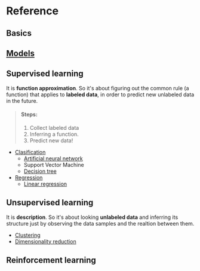 # Reference

## Basics

## [Models](https://github.com/javiabellan/machine-learning/tree/master/reference/models)

## Supervised learning

It is **function approximation**. So it's about figuring out the common rule (a function) that applies to **labeled data**, in order to predict new unlabeled data in the future.

> #### Steps:
> 1. Collect labeled data
> 2. Inferring a function.
> 3. Predict new data!

 * [Clasification](https://github.com/javiabellan/machine-learning/tree/master/reference/models/classification)
   * [Artificial neural network](https://github.com/javiabellan/machine-learning/tree/master/reference/models/classification/artificial-neural-network)
   * Support Vector Machine
   * [Decision tree](https://github.com/javiabellan/machine-learning/tree/master/reference/models/classification/decision-tree)
 * [Regression](https://github.com/javiabellan/machine-learning/tree/master/reference/models/regression)
   * [Linear regression](https://github.com/javiabellan/machine-learning/tree/master/reference/models/regression/linear-regression)
   
## Unsupervised learning

It is **description**. So it's about looking **unlabeled data** and inferring its structure just by observing the data samples and the realtion between them.


 * [Clustering](https://github.com/javiabellan/machine-learning/tree/master/reference/models/clustering)
 * [Dimensionality reduction](https://github.com/javiabellan/machine-learning/tree/master/reference/models/dimension-reduction)
 
## Reinforcement learning
